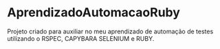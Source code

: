 # AprendizadoAutomacaoRuby
Projeto criado para auxiliar no meu aprendizado de automação de testes utilizando o RSPEC, CAPYBARA SELENIUM e RUBY.
